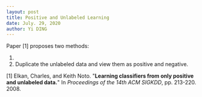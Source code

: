 ```yaml
---
layout: post
title: Positive and Unlabeled Learning
date: July. 29, 2020
author: Yi DING
---
```




Paper [1] proposes two methods:

1. 
2. Duplicate the unlabeled data and view them as positive and negative.

[1] Elkan, Charles, and Keith Noto. "**Learning classifiers from only positive and unlabeled data.**" In *Proceedings of the 14th ACM SIGKDD*, pp. 213-220. 2008.

